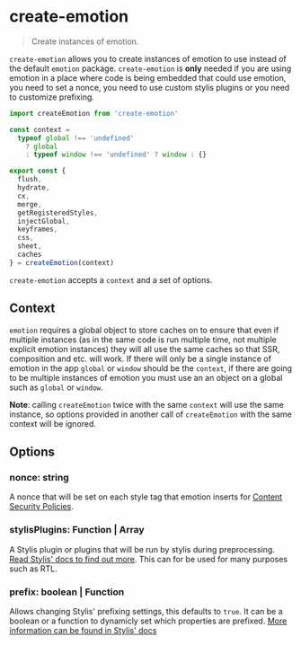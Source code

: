 # create-emotion

> Create instances of emotion.

`create-emotion` allows you to create instances of emotion to use instead of the default `emotion` package. `create-emotion` is **only** needed if you are using emotion in a place where code is being embedded that could use emotion, you need to set a nonce, you need to use custom stylis plugins or you need to customize prefixing.

```jsx
import createEmotion from 'create-emotion'

const context =
  typeof global !== 'undefined'
    ? global
    : typeof window !== 'undefined' ? window : {}

export const {
  flush,
  hydrate,
  cx,
  merge,
  getRegisteredStyles,
  injectGlobal,
  keyframes,
  css,
  sheet,
  caches
} = createEmotion(context)
```

`create-emotion` accepts a `context` and a set of options.

## Context

`emotion` requires a global object to store caches on to ensure that even if multiple instances (as in the same code is run multiple time, not multiple explicit emotion instances) they will all use the same caches so that SSR, composition and etc. will work. If there will only be a single instance of emotion in the app `global` or `window` should be the `context`, if there are going to be multiple instances of emotion you must use an  an object on a global such as `global` or `window`.

**Note**: calling `createEmotion` twice with the same `context` will use the same instance, so options provided in another call of `createEmotion` with the same context will be ignored.

## Options

### nonce: string

A nonce that will be set on each style tag that emotion inserts for [Content Security Policies](https://developer.mozilla.org/en-US/docs/Web/HTTP/CSP).

### stylisPlugins: Function | Array<Function>

A Stylis plugin or plugins that will be run by stylis during preprocessing. [Read Stylis' docs to find out more](https://github.com/thysultan/stylis.js#plugins). This can for be used for many purposes such as RTL.

### prefix: boolean | Function

Allows changing Stylis' prefixing settings, this defaults to `true`. It can be a boolean or a function to dynamicly set which properties are prefixed. [More information can be found in Stylis' docs](https://github.com/thysultan/stylis.js#vendor-prefixing)


